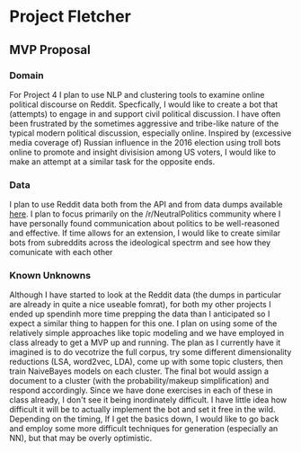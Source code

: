 # Project Fletcher

## MVP Proposal

### Domain
For Project 4 I plan to use NLP and clustering tools to examine online political discourse on Reddit. Specfically, I would like to create a bot that (attempts) to engage in and support civil political discussion. I have often been frustrated by the sometimes aggressive and tribe-like nature of the typical modern political discussion, especially online. Inspired by (excessive media coverage of) Russian influence in the 2016 election using troll bots online to promote and insight divisision among US voters, I would like to make an attempt at a similar task for the opposite ends.

### Data
I plan to use Reddit data both from the API and from data dumps available [here](http://files.pushshift.io/reddit/). I plan to focus primarily on the /r/NeutralPolitics community where I have personally found communication about politics to be well-reasoned and effective. If time allows for an extension, I would like to create similar bots from subreddits across the ideological spectrm and see how they comunicate with each other

### Known Unknowns
Although I have started to look at the Reddit data (the dumps in particular are already in quite a nice useable fomrat), for both my other projects I ended up spendinh more time prepping the data than I anticipated so I expect a similar thing to happen for this one. I plan on using some of the relatively simple approaches like topic modeling and we have employed in class already to get a MVP up and running. The plan as I currently have it imagined is to do vecotrize the full corpus, try some different dimensionality reductions (LSA, word2vec, LDA), come up with some topic clusters, then train NaiveBayes models on each cluster. The final bot would assign a document to a cluster (with the probability/makeup simplification) and respond accordingly. Since we have done exercises in each of these in class already, I don't see it being inordinately difficult. I have little idea how difficult it will be to actually implement the bot and set it free in the wild. Depending on the timing, If I get the basics down, I would like to go back and employ some more difficult techniques for generation (especially an NN), but that may be overly optimistic. 
